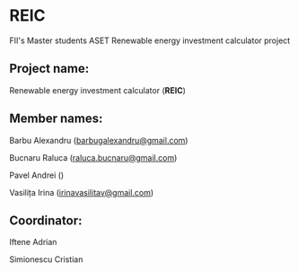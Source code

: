 # REIC
FII's Master students ASET Renewable energy investment calculator project


## Project name: 

Renewable energy investment calculator (**REIC**)

## Member names: 

Barbu Alexandru  (barbugalexandru@gmail.com)

Bucnaru Raluca   (raluca.bucnaru@gmail.com)

Pavel Andrei     ()

Vasilița Irina   (irinavasilitav@gmail.com)

## Coordinator: 

Iftene Adrian

Simionescu Cristian

